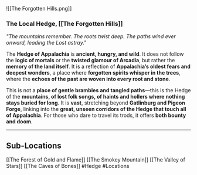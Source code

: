 ![[The Forgotten Hills.png]]
### **The Local Hedge, [[The Forgotten Hills]]** 
*"The mountains remember. The roots twist deep. The paths wind ever onward, leading the Lost astray."*  

The **Hedge of Appalachia** is **ancient, hungry, and wild**. It does not follow the **logic of mortals** or the **twisted glamour of Arcadia**, but rather the **memory of the land itself**. It is a reflection of **Appalachia’s oldest fears and deepest wonders**, a place where **forgotten spirits whisper in the trees**, where the **echoes of the past are woven into every root and stone**.  

This is not a **place of gentle brambles and tangled paths**—this is the Hedge of the **mountains, of lost folk songs, of haints and hollers where nothing stays buried for long**. It is **vast**, stretching beyond **Gatlinburg and Pigeon Forge**, linking into the **great, unseen corridors of the Hedge that touch all of Appalachia**. For those who dare to travel its trods, it offers **both bounty and doom**.

***
## Sub-Locations
[[The Forest of Gold and Flame]]
[[The Smokey Mountain]]
[[The Valley of Stars]]
[[The Caves of Bones]]
#Hedge #Locations 